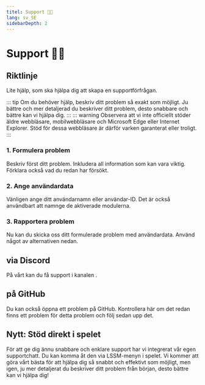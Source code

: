 ```yaml
---
titel: Support 👨‍💻
lang: sv_SE
sidebarDepth: 2
---
```


# Support 👨‍💻

## Riktlinje
Lite hjälp, som ska hjälpa dig att skapa en supportförfrågan.

::: tip
Om du behöver hjälp, beskriv ditt problem så exakt som möjligt. Ju bättre och mer detaljerad du beskriver ditt problem, desto snabbare och bättre kan vi hjälpa dig.
:::
::: warning
Observera att vi inte officiellt stöder äldre webbläsare, mobilwebbläsare och Microsoft Edge eller Internet Explorer. Stöd för dessa webbläsare är därför varken garanterat eller troligt.
:::

### 1. Formulera problem
Beskriv först ditt problem. Inkludera all information som kan vara viktig. Förklara också vad du redan har försökt.

### 2. Ange användardata
Vänligen ange ditt användarnamn eller användar-ID. Det är också användbart att namnge de aktiverade modulerna.

### 3. Rapportera problem
Nu kan du skicka oss ditt formulerade problem med användardata. Använd något av alternativen nedan.

## via Discord
På vårt <discord/> kan du få support i kanalen <discord-channel channel="lssm-help"/>.

## på GitHub
Du kan också öppna ett problem på <a :href="$themeConfig.variables.github + '/issues'" target="_blank">GitHub</a>. Kontrollera här om det redan finns ett problem för detta problem och följ sedan upp det.

## Nytt: Stöd direkt i spelet
För att ge dig ännu snabbare och enklare support har vi integrerat vår egen supportchatt. Du kan komma åt den via LSSM-menyn i spelet. Vi kommer att göra vårt bästa för att hjälpa dig så snabbt och effektivt som möjligt, men igen, ju mer detaljerat du beskriver ditt problem från början, desto bättre kan vi hjälpa dig!
